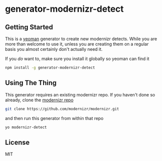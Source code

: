 # generator-modernizr-detect


## Getting Started

This is a [yeoman](http://yeoman.io) generator to create new modernizr detects. While you are more than welcome to use it, unless you are creating them on a regular basis you almost certainly don't actually need it.

If you _do_ want to, make sure you install it globally so yeoman can find it

```bash
npm install -g generator-modernizr-detect
```


## Using The Thing

This generator requires an existing modernizr repo. If you haven't done so already, clone the [modernizr repo](https://github.com/modernizr/modernizr/)

```bash
git clone https://github.com/modernizr/modernizr.git
```

and then run this generator from within that repo

```bash
yo modernizr-detect
```


## License

MIT
